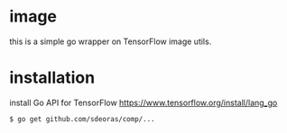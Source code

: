 # image
this is a simple go wrapper on TensorFlow image utils.

# installation
install Go API for TensorFlow
https://www.tensorflow.org/install/lang_go

```bash
$ go get github.com/sdeoras/comp/...
```